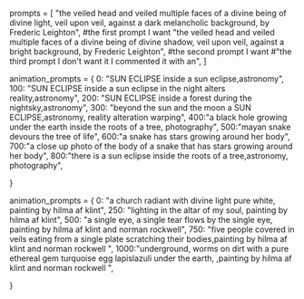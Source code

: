
prompts = [
    "the veiled head and veiled multiple faces of a divine being of divine light, veil upon veil, against a dark melancholic background, by Frederic Leighton", #the first prompt I want
    "the veiled head and veiled multiple faces of a divine being of divine shadow, veil upon veil, against a bright background, by Frederic Leighton", #the second prompt I want
    #"the third prompt I don't want it I commented it with an",
]

animation_prompts = {
    0: "SUN ECLIPSE inside a sun eclipse,astronomy",
    100: "SUN ECLIPSE inside a sun eclipse in the night alters reality,astronomy",
    200: "SUN ECLIPSE inside a forest during the nightsky,astronomy",
    300: "beyond the sun and the moon a SUN ECLIPSE,astronomy, reality alteration warping",
    400:"a black hole growing under the earth inside the roots of a tree, photography",
    500:"mayan snake devours the tree of life",
    600:"a snake has stars growing around her body",
    700:"a close up photo of the body of a snake that has stars growing around her body",
    800:"there is a sun eclipse inside the roots of a tree,astronomy, photography",

}

animation_prompts = {
    0: "a church radiant with divine light pure white, painting by hilma af klint",
    250: "lighting in the altar of my soul, painting by hilma af klint",
    500: "a single eye, a single tear flows by the single eye, painting by hilma af klint and norman rockwell",
    750: "five people covered in veils eating from a single plate scratching their bodies,painting by hilma af klint and norman rockwell ",
    1000:"underground, worms on dirt with a pure ethereal gem turquoise egg lapislazuli under the earth, ,painting by hilma af klint and norman rockwell ",
   
}
